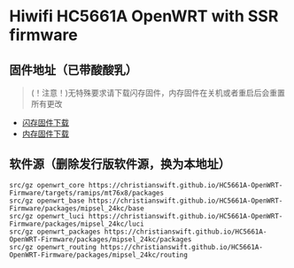 # Hiwifi HC5661A OpenWRT with SSR firmware
## 固件地址（已带酸酸乳）  
> (！注意！)无特殊要求请下载闪存固件，内存固件在关机或者重启后会重置所有更改
* [闪存固件下载](https://christianswift.github.io/HC5661A-OpenWRT-Firmware/raw/master/targets/ramips/mt76x8/openwrt-ramips-mt76x8-hiwifi_hc5661a-squashfs-sysupgrade.bin)  
* [内存固件下载](https://christianswift.github.io/HC5661A-OpenWRT-Firmware/raw/master/targets/ramips/mt76x8/openwrt-ramips-mt76x8-hiwifi_hc5661a-initramfs-kernel.bin)  
## 软件源（删除发行版软件源，换为本地址）  
```Shell
src/gz openwrt_core https://christianswift.github.io/HC5661A-OpenWRT-Firmware/targets/ramips/mt76x8/packages
src/gz openwrt_base https://christianswift.github.io/HC5661A-OpenWRT-Firmware/packages/mipsel_24kc/base
src/gz openwrt_luci https://christianswift.github.io/HC5661A-OpenWRT-Firmware/packages/mipsel_24kc/luci
src/gz openwrt_packages https://christianswift.github.io/HC5661A-OpenWRT-Firmware/packages/mipsel_24kc/packages
src/gz openwrt_routing https://christianswift.github.io/HC5661A-OpenWRT-Firmware/packages/mipsel_24kc/routing
```
